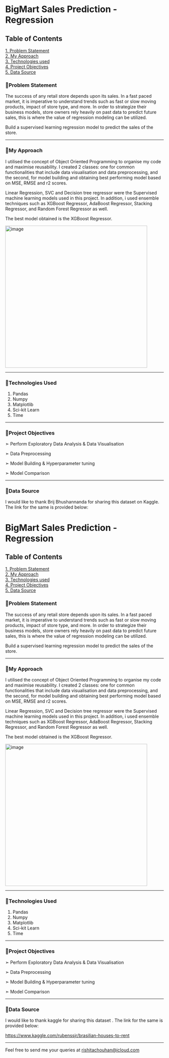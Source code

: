# BigMart Sales Prediction - Regression


## **Table of Contents**

[1. Problem Statement](#problem-statement)   
[2. My Approach](#my-approach)   
[3. Technologies used](#technologies-used)   
[4. Project Objectives](#project-objectives)    
[5. Data Source](#data-source)

### 🔸Problem Statement

The success of any retail store depends upon its sales. 
In a fast paced market, it is imperative to understand trends such as fast or slow moving products, impact of store type, and more. 
In order to strategize their business models, store owners rely heavily on past data to predict future sales, this is where the value of regression modeling can be utilized.

Build a supervised learning regression model to predict the sales of the store. 

---

### 🔸My Approach

I utilised the concept of Object Oriented Programming to organise my code and maximise reusability. I created 2 classes: one for common functionalities that include data visualisation and data preprocessing, and the second, for model building and obtaining best performing model based on MSE, RMSE and r2 scores. 

Linear Regression, SVC and Decision tree regressor were the Supervised machine learning models used in this project. In addition, i used ensemble techniques such as XGBoost Regressor, AdaBoost Regressor, Stacking Regressor, and Random Forest Regressor as well. 

The best model obtained is the XGBoost Regressor. 

<img width="451" alt="image" src="https://user-images.githubusercontent.com/106082126/207529266-b348b2b7-05b4-4af7-b50e-e4e06d6712d2.png">

---

### 🔸Technologies Used

1. Pandas
2. Numpy
3. Matplotlib
4. Sci-kit Learn
5. Time

---

### 🔸Project Objectives

➣ Perform Exploratory Data Analysis & Data Visualisation

➣ Data Preprocessing

➣ Model Building & Hyperparameter tuning

➣ Model Comparison

---

### 🔸Data Source

I would like to thank Brij Bhushannanda for sharing this dataset on Kaggle. The link for the same is provided below:

# BigMart Sales Prediction - Regression


## **Table of Contents**

[1. Problem Statement](#problem-statement)   
[2. My Approach](#my-approach)   
[3. Technologies used](#technologies-used)   
[4. Project Objectives](#project-objectives)    
[5. Data Source](#data-source)

### 🔸Problem Statement

The success of any retail store depends upon its sales. 
In a fast paced market, it is imperative to understand trends such as fast or slow moving products, impact of store type, and more. 
In order to strategize their business models, store owners rely heavily on past data to predict future sales, this is where the value of regression modeling can be utilized.

Build a supervised learning regression model to predict the sales of the store. 

---

### 🔸My Approach

I utilised the concept of Object Oriented Programming to organise my code and maximise reusability. I created 2 classes: one for common functionalities that include data visualisation and data preprocessing, and the second, for model building and obtaining best performing model based on MSE, RMSE and r2 scores. 

Linear Regression, SVC and Decision tree regressor were the Supervised machine learning models used in this project. In addition, i used ensemble techniques such as XGBoost Regressor, AdaBoost Regressor, Stacking Regressor, and Random Forest Regressor as well. 

The best model obtained is the XGBoost Regressor. 

<img width="451" alt="image" src="https://user-images.githubusercontent.com/106082126/207529266-b348b2b7-05b4-4af7-b50e-e4e06d6712d2.png">

---

### 🔸Technologies Used

1. Pandas
2. Numpy
3. Matplotlib
4. Sci-kit Learn
5. Time

---

### 🔸Project Objectives

➣ Perform Exploratory Data Analysis & Data Visualisation

➣ Data Preprocessing

➣ Model Building & Hyperparameter tuning

➣ Model Comparison

---

### 🔸Data Source

I would like to thank kaggle  for sharing this dataset . The link for the same is provided below:

https://www.kaggle.com/rubenssjr/brasilian-houses-to-rent

---

Feel free to send me your queries at rishitachouhan@icloud.com
